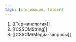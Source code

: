 ```yaml
---
tags: [стилизация, folder]
---
```


1. [[Терминология]]
2. [[CSSOMString]]
3. [[CSSOM/Медиа-запросы]]
